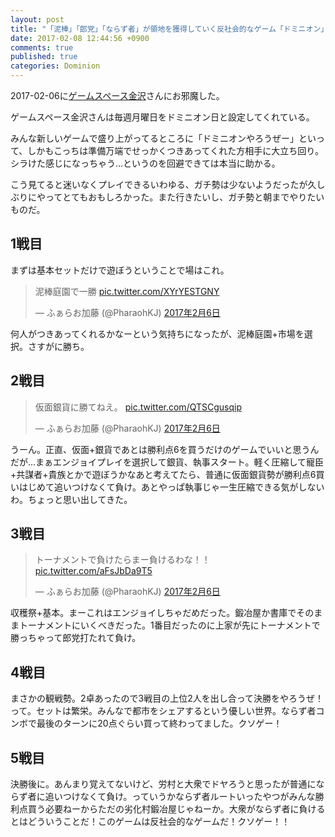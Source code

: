 ```yaml
---
layout: post
title: "「泥棒」「郎党」「ならず者」が領地を獲得していく反社会的なゲーム「ドミニオン」をやってきました"
date: 2017-02-08 12:44:56 +0900
comments: true
published: true
categories: Dominion
---
```


2017-02-06に[ゲームスペース金沢](https://gamespacekanazawa.jimdo.com/)さんにお邪魔した。

ゲームスペース金沢さんは毎週月曜日をドミニオン日と設定してくれている。

みんな新しいゲームで盛り上がってるところに「ドミニオンやろうぜー」といって、しかもこっちは準備万端でせっかくつきあってくれた方相手に大立ち回り。シラけた感じになっちゃう…というのを回避できては本当に助かる。

こう見てると迷いなくプレイできるいわゆる、ガチ勢は少ないようだったが久しぶりにやってとてもおもしろかった。また行きたいし、ガチ勢と朝までやりたいものだ。

## 1戦目

まずは基本セットだけで遊ぼうということで場はこれ。

<blockquote class="twitter-tweet" data-lang="ja"><p lang="ja" dir="ltr">泥棒庭園で一勝 <a href="https://t.co/XYrYESTGNY">pic.twitter.com/XYrYESTGNY</a></p>&mdash; ふぁらお加藤 (@PharaohKJ) <a href="https://twitter.com/PharaohKJ/status/828564881926283264">2017年2月6日</a></blockquote> <script async src="//platform.twitter.com/widgets.js" charset="utf-8"></script>

何人がつきあってくれるかなーという気持ちになったが、泥棒庭園+市場を選択。さすがに勝ち。


## 2戦目

<blockquote class="twitter-tweet" data-lang="ja"><p lang="ja" dir="ltr">仮面銀貨に勝てねえ。 <a href="https://t.co/QTSCgusqip">pic.twitter.com/QTSCgusqip</a></p>&mdash; ふぁらお加藤 (@PharaohKJ) <a href="https://twitter.com/PharaohKJ/status/828574684094423043">2017年2月6日</a></blockquote> <script async src="//platform.twitter.com/widgets.js" charset="utf-8"></script>

うーん。正直、仮面+銀貨であとは勝利点6を買うだけのゲームでいいと思うんだが…まぁエンジョイプレイを選択して銀貨、執事スタート。軽く圧縮して寵臣+共謀者+貴族とかで遊ぼうかなあと考えてたら、普通に仮面銀貨勢が勝利点6買いはじめて追いつけなくて負け。あとやっぱ執事じゃ一生圧縮できる気がしないわ。ちょっと思い出してきた。


## 3戦目

<blockquote class="twitter-tweet" data-lang="ja"><p lang="ja" dir="ltr">トーナメントで負けたらまー負けるわな！！ <a href="https://t.co/aFsJbDa9T5">pic.twitter.com/aFsJbDa9T5</a></p>&mdash; ふぁらお加藤 (@PharaohKJ) <a href="https://twitter.com/PharaohKJ/status/828582528407597056">2017年2月6日</a></blockquote> <script async src="//platform.twitter.com/widgets.js" charset="utf-8"></script>

収穫祭+基本。まーこれはエンジョイしちゃだめだった。鍛冶屋か書庫でそのままトーナメントにいくべきだった。1番目だったのに上家が先にトーナメントで勝っちゃって郎党打たれて負け。


## 4戦目

まさかの観戦勢。2卓あったので3戦目の上位2人を出し合って決勝をやろうぜ！　って。セットは繁栄。みんなで都市をシェアするという優しい世界。ならず者コンボで最後のターンに20点ぐらい買って終わってました。クソゲー！


## 5戦目

決勝後に。あんまり覚えてないけど、労村と大衆でドヤろうと思ったが普通にならず者に追いつけなくて負け。っていうかならず者ルートいったやつがみんな勝利点買う必要ねーからただの劣化村鍛冶屋じゃねーか。大衆がならず者に負けるとはどういうことだ！このゲームは反社会的なゲームだ！クソゲー！！
